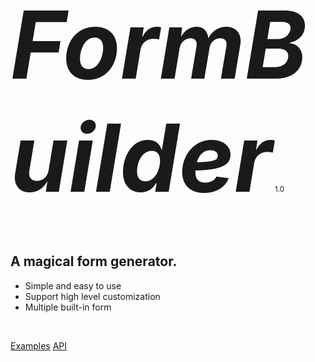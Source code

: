 <!-- ![logo](_media/icon.svg) -->

<span style="font-size:150px">***FormBuilder***</span> <small>1.0</small>
<br /><br /><br />
## A magical form generator.

- Simple and easy to use
- Support high level customization
- Multiple built-in form

<br />


<span onclick="gotoDemo()">[Examples]()</span>
[API](#documentation-v100)

<!-- ![](background.png) -->